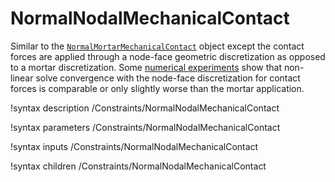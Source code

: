 # NormalNodalMechanicalContact

Similar to the
[`NormalMortarMechanicalContact`](/NormalMortarMechanicalContact.md) object
except the contact forces are applied through a node-face geometric
discretization as opposed to a mortar discretization. Some
[numerical experiments](modules/contact/index.md#frictionless_table) show that
non-linear solve convergence with the node-face discretization for contact forces
is comparable or only slightly worse than the mortar application.

!syntax description /Constraints/NormalNodalMechanicalContact

!syntax parameters /Constraints/NormalNodalMechanicalContact

!syntax inputs /Constraints/NormalNodalMechanicalContact

!syntax children /Constraints/NormalNodalMechanicalContact
